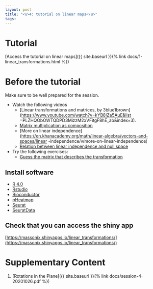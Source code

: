 ```yaml
---
layout: post
title: "<u>4: tutorial on linear maps</u>"
tags:
---
```


# Tutorial

[Access the tutorial on linear maps]({{ site.baseurl }}{% link docs/1-linear_transformations.html %})

# Before the tutorial

Make sure to be well prepared for the session.

- Watch the following videos
  - [Linear transformations and matrices, by 3blue1brown](https://www.youtube.com/watch?v=kYB8IZa5AuE&list
 =PLZHQObOWTQDPD3MizzM2xVFitgF8hE_ab&index=3).
  - [Matrix multiplication as composition](https://www.youtube.com/watch?v=XkY2DOUCWMU)
  - [More on linear independence](https://en.khanacademy.org/math/linear-algebra/vectors-and-spaces/linear
 -independence/v/more-on-linear-independence)
  - [Relation between linear independence and null space](https://en.khanacademy.org/math/linear-algebra/vectors-and-spaces/null-column-space/v/null-space-3-relation-to-linear-independence)
- Try the following exercises: 
  - [Guess the matrix that describes the transformation](https://en.khanacademy.org/math/linear-algebra/matrix-transformations/linear-transformations/a/practice-associating-matrices-with-transformations)

## Install software

- [R 4.0](https://cran.r-project.org/doc/manuals/r-devel/R-admin.html)
- [Rstudio](https://rstudio.com/products/rstudio/download/)
- [Bioconductor](https://www.bioconductor.org/install/)
- [pHeatmap](https://cran.r-project.org/web/packages/pheatmap/pheatmap.pdf)
- [Seurat](https://cran.r-project.org/web/packages/Seurat/index.html)
- [SeuratData](https://github.com/satijalab/seurat-data)

## Check that you can access the shiny app

[https://massonix.shinyapps.io/linear_transformations/](https://massonix.shinyapps.io/linear_transformations/)

# Supplementary Content

1. [Rotations in the Plane]({{ site.baseurl }}{% link docs/session-4-20201026.pdf  %})

